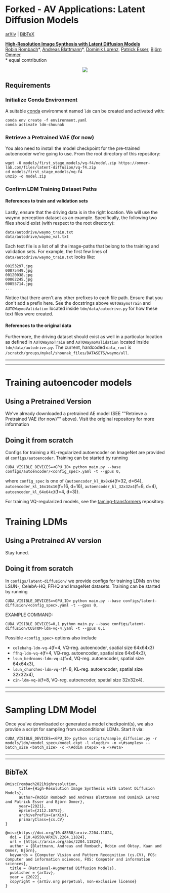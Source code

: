 # Forked - AV Applications: Latent Diffusion Models
[arXiv](https://arxiv.org/abs/2112.10752) | [BibTeX](#bibtex)

[**High-Resolution Image Synthesis with Latent Diffusion Models**](https://arxiv.org/abs/2112.10752)<br/>
[Robin Rombach](https://github.com/rromb)\*,
[Andreas Blattmann](https://github.com/ablattmann)\*,
[Dominik Lorenz](https://github.com/qp-qp)\,
[Patrick Esser](https://github.com/pesser),
[Björn Ommer](https://hci.iwr.uni-heidelberg.de/Staff/bommer)<br/>
\* equal contribution

<p align="center">
<img src=assets/modelfigure.png />
</p>

## Requirements

### Initialize Conda Environment
A suitable [conda](https://conda.io/) environment named `ldm` can be created
and activated with:

```shell script
conda env create -f environment.yaml
conda activate ldm-shounak
```

### Retrieve a Pretrained VAE (for now)
You also need to install the model checkpoint for the pre-trained autoencoder we're going to use.
From the root directory of this repository:

```shell script
wget -O models/first_stage_models/vq-f4/model.zip https://ommer-lab.com/files/latent-diffusion/vq-f4.zip
cd models/first_stage_models/vq-f4
unzip -o model.zip
```

### Confirm LDM Training Dataset Paths
#### References to train and validation sets
Lastly, ensure that the driving data is in the right location. We will use the waymo perception dataset as an example. Specifically, the following two files should exist (with respect to the root directory):
```
data/autodrive/waymo_train.txt
data/autodrive/waymo_val.txt
```
Each text file is a list of all the image-paths that belong to the training and validation sets. For example, the first few lines of ``data/autodrive/waymo_train.txt`` looks like:
```
00153297.jpg
00075449.jpg
00120038.jpg
00062245.jpg
00055714.jpg
...
```
Notice that there aren't any other prefixes to each file path. Ensure that you don't add a prefix here. See the docstrings above ``AUTOWaymoTrain`` and ``AUTOWaymoValidation`` located inside ``ldm/data/autodrive.py`` for how these text files were created.

#### References to the original data
Furthermore, the driving dataset should exist as well in a particular location as defined in ``AUTOWaymoTrain`` and ``AUTOWaymoValidation`` located inside ``ldm/data/autodrive.py``.
The current, hardcoded ``data_root`` is 
```/scratch/groups/mykel/shounak_files/DATASETS/waymo/all```.

---
---

# Training autoencoder models
## Using a Pretrained Version
We've already downloaded a pretrained AE model (SEE ""Retrieve a Pretrained VAE (for now)"" above).
Visit the original repository for more information

## Doing it from scratch
Configs for training a KL-regularized autoencoder on ImageNet are provided at `configs/autoencoder`.
Training can be started by running
```
CUDA_VISIBLE_DEVICES=<GPU_ID> python main.py --base configs/autoencoder/<config_spec>.yaml -t --gpus 0,    
```
where `config_spec` is one of {`autoencoder_kl_8x8x64`(f=32, d=64), `autoencoder_kl_16x16x16`(f=16, d=16), 
`autoencoder_kl_32x32x4`(f=8, d=4), `autoencoder_kl_64x64x3`(f=4, d=3)}.

For training VQ-regularized models, see the [taming-transformers](https://github.com/CompVis/taming-transformers) 
repository.

# Training LDMs
## Using a Pretrained AV version
Stay tuned.

## Doing it from scratch
In ``configs/latent-diffusion/`` we provide configs for training LDMs on the LSUN-, CelebA-HQ, FFHQ and ImageNet datasets. 
Training can be started by running

```shell script
CUDA_VISIBLE_DEVICES=<GPU_ID> python main.py --base configs/latent-diffusion/<config_spec>.yaml -t --gpus 0,
``` 

EXAMPLE COMMAND:
```shell script
CUDA_VISIBLE_DEVICES=0,1 python main.py --base configs/latent-diffusion/CUSTOM-ldm-vq-4.yaml -t --gpus 0,1
```

Possible ``<config_spec>`` options also include
- `celebahq-ldm-vq-4`(f=4, VQ-reg. autoencoder, spatial size 64x64x3)
- `ffhq-ldm-vq-4`(f=4, VQ-reg. autoencoder, spatial size 64x64x3),
- `lsun_bedrooms-ldm-vq-4`(f=4, VQ-reg. autoencoder, spatial size 64x64x3),
- `lsun_churches-ldm-vq-4`(f=8, KL-reg. autoencoder, spatial size 32x32x4),
- `cin-ldm-vq-8`(f=8, VQ-reg. autoencoder, spatial size 32x32x4).


---
---

# Sampling LDM Model

Once you've downloaded or generated a model checkpoint(s), we also provide a script for sampling from unconditional LDMs. Start it via:

```shell script
CUDA_VISIBLE_DEVICES=<GPU_ID> python scripts/sample_diffusion.py -r models/ldm/<model_spec>/model.ckpt -l <logdir> -n <\#samples> --batch_size <batch_size> -c <\#ddim steps> -e <\#eta> 
```

---
---

## BibTeX

```
@misc{rombach2021highresolution,
      title={High-Resolution Image Synthesis with Latent Diffusion Models}, 
      author={Robin Rombach and Andreas Blattmann and Dominik Lorenz and Patrick Esser and Björn Ommer},
      year={2021},
      eprint={2112.10752},
      archivePrefix={arXiv},
      primaryClass={cs.CV}
}

@misc{https://doi.org/10.48550/arxiv.2204.11824,
  doi = {10.48550/ARXIV.2204.11824},
  url = {https://arxiv.org/abs/2204.11824},
  author = {Blattmann, Andreas and Rombach, Robin and Oktay, Kaan and Ommer, Björn},
  keywords = {Computer Vision and Pattern Recognition (cs.CV), FOS: Computer and information sciences, FOS: Computer and information sciences},
  title = {Retrieval-Augmented Diffusion Models},
  publisher = {arXiv},
  year = {2022},  
  copyright = {arXiv.org perpetual, non-exclusive license}
}


```


